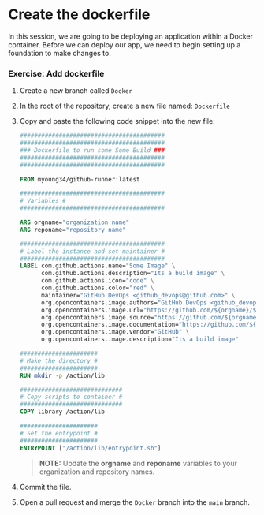 # Create the dockerfile

In this session, we are going to be deploying an application within a Docker container. Before we can deploy our app, we need to begin setting up a foundation to make changes to.

### Exercise: Add dockerfile

1. Create a new branch called `Docker`
1. In the root of the repository, create a new file named: `Dockerfile`
1. Copy and paste the following code snippet into the new file:

      ```Dockerfile
      #########################################
      #########################################
      ### Dockerfile to run some Some Build ###
      #########################################
      #########################################

      FROM myoung34/github-runner:latest

      #########################################
      # Variables #
      #########################################

      ARG orgname="organization name"
      ARG reponame="repository name"

      #########################################
      # Label the instance and set maintainer #
      #########################################
      LABEL com.github.actions.name="Some Image" \
            com.github.actions.description="Its a build image" \
            com.github.actions.icon="code" \
            com.github.actions.color="red" \
            maintainer="GitHub DevOps <github_devops@github.com>" \
            org.opencontainers.image.authors="GitHub DevOps <github_devops@github.com>" \
            org.opencontainers.image.url="https://github.com/${orgname}/${reponame}" \
            org.opencontainers.image.source="https://github.com/${orgname}/${reponame}" \
            org.opencontainers.image.documentation="https://github.com/${orgname}/${reponame}" \
            org.opencontainers.image.vendor="GitHub" \
            org.opencontainers.image.description="Its a build image"

      ######################
      # Make the directory #
      ######################
      RUN mkdir -p /action/lib

      #############################
      # Copy scripts to container #
      #############################
      COPY library /action/lib

      ######################
      # Set the entrypoint #
      ######################
      ENTRYPOINT ["/action/lib/entrypoint.sh"]
      ```

      > **NOTE:** Update the **orgname** and **reponame** variables to your organization and repository names.

1. Commit the file.
1. Open a pull request and merge the `Docker` branch into the `main` branch.